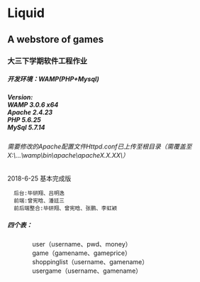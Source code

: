 # Liquid
## A webstore of games<br>
### 大三下学期软件工程作业<br>
##### 开发环境：WAMP(PHP+Mysql)<br>
##### Version:  <br>  WAMP 3.0.6 x64<br>  Apache 2.4.23<br>  PHP 5.6.25<br>  MySql 5.7.14<br>
###### 需要修改的Apache配置文件Httpd.conf已上传至根目录（需覆盖至 X:\\...\wamp\bin\apache\apacheX.X.XX\）
2018-6-25 基本完成版
    
      后台:毕研翔、吕明逸
      前端:曾宪晗、潘廷三
      前后端整合:毕研翔、曾宪晗、张鹏、李虹颖
      
##### 四个表：<br>
　　　　user（username、pwd、money）<br>
　　　　game（gamename、gameprice）<br>
　　　　shoppinglist（username、gamename）<br>
　　　　usergame（username、gamename）<br>
